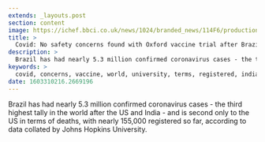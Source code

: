 ```yaml
--- 
extends: _layouts.post 
section: content 
image: https://ichef.bbci.co.uk/news/1024/branded_news/114F6/production/_115020907_hi063067636.jpg 
title: > 
  Covid: No safety concerns found with Oxford vaccine trial after Brazil death 
description: > 
  Brazil has had nearly 5.3 million confirmed coronavirus cases - the third highest tally in the world after the US and India - and is second only to the US in terms of deaths, with nearly 155,000 registered so far, according to data collated by Johns Hopkins University. 
keywords: > 
  covid, concerns, vaccine, world, university, terms, registered, india, oxford, brazil, tally, johns, death, second, nearly, million, trial, safety 
date: 1603310216.2669196 
--- 
```

<div><p>Brazil has had nearly 5.3 million confirmed coronavirus cases - the third highest tally in the world after the US and India - and is second only to the US in terms of deaths, with nearly 155,000 registered so far, according to data collated by Johns Hopkins University.</p></div>